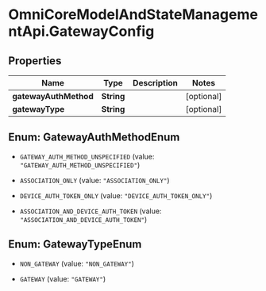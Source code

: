 # OmniCoreModelAndStateManagementApi.GatewayConfig

## Properties

Name | Type | Description | Notes
------------ | ------------- | ------------- | -------------
**gatewayAuthMethod** | **String** |  | [optional] 
**gatewayType** | **String** |  | [optional] 



## Enum: GatewayAuthMethodEnum


* `GATEWAY_AUTH_METHOD_UNSPECIFIED` (value: `"GATEWAY_AUTH_METHOD_UNSPECIFIED"`)

* `ASSOCIATION_ONLY` (value: `"ASSOCIATION_ONLY"`)

* `DEVICE_AUTH_TOKEN_ONLY` (value: `"DEVICE_AUTH_TOKEN_ONLY"`)

* `ASSOCIATION_AND_DEVICE_AUTH_TOKEN` (value: `"ASSOCIATION_AND_DEVICE_AUTH_TOKEN"`)





## Enum: GatewayTypeEnum


* `NON_GATEWAY` (value: `"NON_GATEWAY"`)

* `GATEWAY` (value: `"GATEWAY"`)




